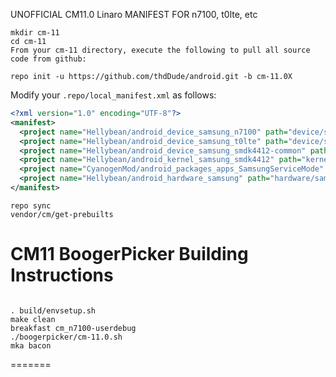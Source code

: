 UNOFFICIAL CM11.0 Linaro MANIFEST FOR n7100, t0lte, etc

```
mkdir cm-11
cd cm-11
From your cm-11 directory, execute the following to pull all source code from github:

repo init -u https://github.com/thdDude/android.git -b cm-11.0X
```    
Modify your `.repo/local_manifest.xml` as follows:

```xml
<?xml version="1.0" encoding="UTF-8"?>
<manifest>
  <project name="Hellybean/android_device_samsung_n7100" path="device/samsung/n7100" remote="github" />
  <project name="Hellybean/android_device_samsung_t0lte" path="device/samsung/t0lte" remote="github" />  
  <project name="Hellybean/android_device_samsung_smdk4412-common" path="device/samsung/smdk4412-common" remote="github" />
  <project name="Hellybean/android_kernel_samsung_smdk4412" path="kernel/samsung/smdk4412" remote="github" />
  <project name="CyanogenMod/android_packages_apps_SamsungServiceMode" path="packages/apps/SamsungServiceMode" remote="github" />
  <project name="Hellybean/android_hardware_samsung" path="hardware/samsung" remote="github" />
</manifest>
```


```
repo sync
vendor/cm/get-prebuilts
```

CM11 BoogerPicker Building Instructions
=======================
```

. build/envsetup.sh
make clean
breakfast cm_n7100-userdebug
./boogerpicker/cm-11.0.sh
mka bacon
```
=======
